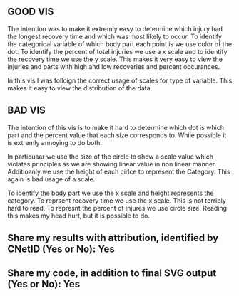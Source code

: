
## GOOD VIS
The intention was to make it extremly easy to determine which injury had the longest recovery time and which was most likely to occur. To identify the categorical variable of which body part each point is we use color of the dot. To identify the percent of total injuries we use a x scale and to identify the recovery time we use the y scale. This makes it very easy to view the injuries and parts with high and low recoveries and percent occurances.

In this vis I was folloign the correct usage of scales for type of variable. This makes it easy to view the distribution of the data. 

## BAD VIS
The intention of this vis is to make it hard to determine which dot is which part and the percent value that each size corresponds to. While possible it is extremly annoying to do both. 

In particuaar we use the size of the circle to show a scale value which violates principles as we are showing linear value in non linear manner. Additioanly we use the height of each cirlce to represent the Category. This again is bad usage of a scale. 

To identify the body part we use the x scale and height represents the category. To reprsent recovery time we use the x scale. This is not terribly hard to read. To represnt the percent of injures we use circle size. Reading this makes my head hurt, but it is possible to do. 

## Share my results with attribution, identified by CNetID (Yes or No): Yes
## Share my code, in addition to final SVG output (Yes or No):  Yes
